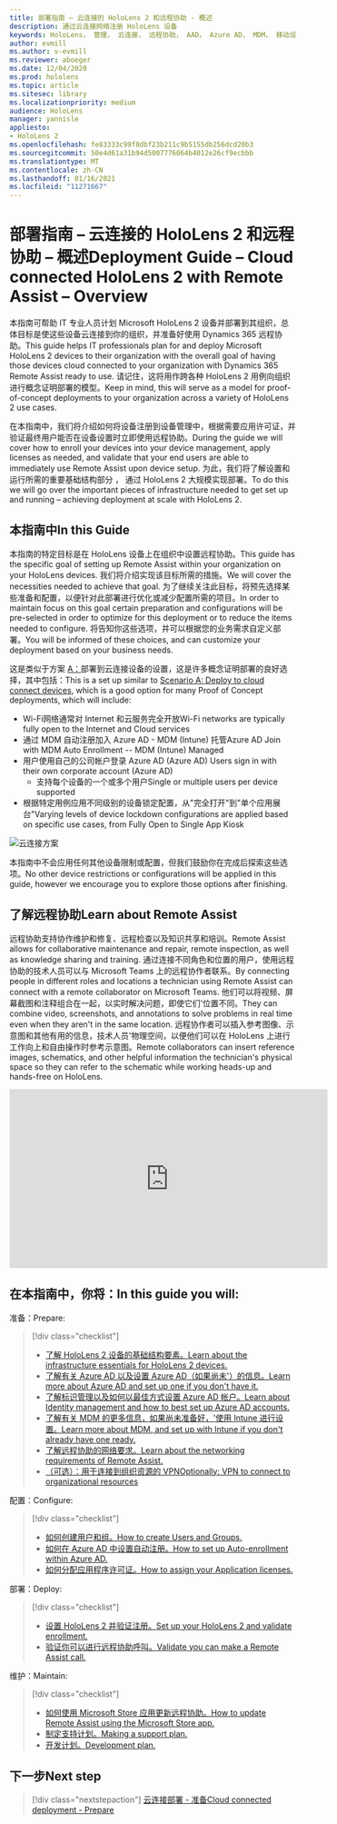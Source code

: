 ```yaml
---
title: 部署指南 – 云连接的 HoloLens 2 和远程协助 - 概述
description: 通过云连接网络注册 HoloLens 设备
keywords: HoloLens， 管理， 云连接， 远程协助， AAD， Azure AD， MDM， 移动设备管理
author: evmill
ms.author: v-evmill
ms.reviewer: aboeger
ms.date: 12/04/2020
ms.prod: hololens
ms.topic: article
ms.sitesec: library
ms.localizationpriority: medium
audience: HoloLens
manager: yannisle
appliesto:
- HoloLens 2
ms.openlocfilehash: fe83333c99f8dbf23b211c9b5155db256dcd20b3
ms.sourcegitcommit: 50e4d61a31b94d5007776064b4012e26cf9ecbbb
ms.translationtype: MT
ms.contentlocale: zh-CN
ms.lasthandoff: 01/16/2021
ms.locfileid: "11271667"
---
```

# <span data-ttu-id="6b5d3-104">部署指南 – 云连接的 HoloLens 2 和远程协助 – 概述</span><span class="sxs-lookup"><span data-stu-id="6b5d3-104">Deployment Guide – Cloud connected HoloLens 2 with Remote Assist – Overview</span></span>

<span data-ttu-id="6b5d3-105">本指南可帮助 IT 专业人员计划 Microsoft HoloLens 2 设备并部署到其组织，总体目标是使这些设备云连接到你的组织，并准备好使用 Dynamics 365 远程协助。</span><span class="sxs-lookup"><span data-stu-id="6b5d3-105">This guide helps IT professionals plan for and deploy Microsoft HoloLens 2 devices to their organization with the overall goal of having those devices cloud connected to your organization with Dynamics 365 Remote Assist ready to use.</span></span> <span data-ttu-id="6b5d3-106">请记住，这将用作跨各种 HoloLens 2 用例向组织进行概念证明部署的模型。</span><span class="sxs-lookup"><span data-stu-id="6b5d3-106">Keep in mind, this will serve as a model for proof-of-concept deployments to your organization across a variety of HoloLens 2 use cases.</span></span>

<span data-ttu-id="6b5d3-107">在本指南中，我们将介绍如何将设备注册到设备管理中，根据需要应用许可证，并验证最终用户能否在设备设置时立即使用远程协助。</span><span class="sxs-lookup"><span data-stu-id="6b5d3-107">During the guide we will cover how to enroll your devices into your device management, apply licenses as needed, and validate that your end users are able to immediately use Remote Assist upon device setup.</span></span> <span data-ttu-id="6b5d3-108">为此，我们将了解设置和运行所需的重要基础结构部分 ， 通过 HoloLens 2 大规模实现部署。</span><span class="sxs-lookup"><span data-stu-id="6b5d3-108">To do this we will go over the important pieces of infrastructure needed to get set up and running – achieving deployment at scale with HoloLens 2.</span></span>

## <span data-ttu-id="6b5d3-109">本指南中</span><span class="sxs-lookup"><span data-stu-id="6b5d3-109">In this Guide</span></span>

<span data-ttu-id="6b5d3-110">本指南的特定目标是在 HoloLens 设备上在组织中设置远程协助。</span><span class="sxs-lookup"><span data-stu-id="6b5d3-110">This guide has the specific goal of setting up Remote Assist within your organization on your HoloLens devices.</span></span> <span data-ttu-id="6b5d3-111">我们将介绍实现该目标所需的措施。</span><span class="sxs-lookup"><span data-stu-id="6b5d3-111">We will cover the necessities needed to achieve that goal.</span></span> <span data-ttu-id="6b5d3-112">为了继续关注此目标，将预先选择某些准备和配置，以便针对此部署进行优化或减少配置所需的项目。</span><span class="sxs-lookup"><span data-stu-id="6b5d3-112">In order to maintain focus on this goal certain preparation and configurations will be pre-selected in order to optimize for this deployment or to reduce the items needed to configure.</span></span> <span data-ttu-id="6b5d3-113">将告知你这些选项，并可以根据您的业务需求自定义部署。</span><span class="sxs-lookup"><span data-stu-id="6b5d3-113">You will be informed of these choices, and can customize your deployment based on your business needs.</span></span>

<span data-ttu-id="6b5d3-114">这是类似于方案 [A：](https://docs.microsoft.com/hololens/common-scenarios#scenario-a)部署到云连接设备的设置，这是许多概念证明部署的良好选择，其中包括：</span><span class="sxs-lookup"><span data-stu-id="6b5d3-114">This is a set up similar to [Scenario A: Deploy to cloud connect devices](https://docs.microsoft.com/hololens/common-scenarios#scenario-a), which is a good option for many Proof of Concept deployments, which will include:</span></span>

- <span data-ttu-id="6b5d3-115">Wi-Fi网络通常对 Internet 和云服务完全开放</span><span class="sxs-lookup"><span data-stu-id="6b5d3-115">Wi-Fi networks are typically fully open to the Internet and Cloud services</span></span>
- <span data-ttu-id="6b5d3-116">通过 MDM 自动注册加入 Azure AD - MDM (Intune) 托管</span><span class="sxs-lookup"><span data-stu-id="6b5d3-116">Azure AD Join with MDM Auto Enrollment -- MDM (Intune) Managed</span></span>
- <span data-ttu-id="6b5d3-117">用户使用自己的公司帐户登录 Azure AD (Azure AD) </span><span class="sxs-lookup"><span data-stu-id="6b5d3-117">Users sign in with their own corporate account (Azure AD)</span></span>
  - <span data-ttu-id="6b5d3-118">支持每个设备的一个或多个用户</span><span class="sxs-lookup"><span data-stu-id="6b5d3-118">Single or multiple users per device supported</span></span>
- <span data-ttu-id="6b5d3-119">根据特定用例应用不同级别的设备锁定配置，从"完全打开"到"单个应用展台"</span><span class="sxs-lookup"><span data-stu-id="6b5d3-119">Varying levels of device lockdown configurations are applied based on specific use cases, from Fully Open to Single App Kiosk</span></span>

![云连接方案](./images/cloud-connected-guide-diagram.png)

<span data-ttu-id="6b5d3-121">本指南中不会应用任何其他设备限制或配置，但我们鼓励你在完成后探索这些选项。</span><span class="sxs-lookup"><span data-stu-id="6b5d3-121">No other device restrictions or configurations will be applied in this guide, however we encourage you to explore those options after finishing.</span></span>

## <span data-ttu-id="6b5d3-122">了解远程协助</span><span class="sxs-lookup"><span data-stu-id="6b5d3-122">Learn about Remote Assist</span></span>

<span data-ttu-id="6b5d3-123">远程协助支持协作维护和修复、远程检查以及知识共享和培训。</span><span class="sxs-lookup"><span data-stu-id="6b5d3-123">Remote Assist allows for collaborative maintenance and repair, remote inspection, as well as knowledge sharing and training.</span></span> <span data-ttu-id="6b5d3-124">通过连接不同角色和位置的用户，使用远程协助的技术人员可以与 Microsoft Teams 上的远程协作者联系。</span><span class="sxs-lookup"><span data-stu-id="6b5d3-124">By connecting people in different roles and locations a technician using Remote Assist can connect with a remote collaborator on Microsoft Teams.</span></span> <span data-ttu-id="6b5d3-125">他们可以将视频、屏幕截图和注释组合在一起，以实时解决问题，即使它们&#39;位置不同。</span><span class="sxs-lookup"><span data-stu-id="6b5d3-125">They can combine video, screenshots, and annotations to solve problems in real time even when they aren&#39;t in the same location.</span></span> <span data-ttu-id="6b5d3-126">远程协作者可以插入参考图像、示意图和其他有用的信息，技术人员&#39;物理空间，以便他们可以在 HoloLens 上进行工作向上和自由操作时参考示意图。</span><span class="sxs-lookup"><span data-stu-id="6b5d3-126">Remote collaborators can insert reference images, schematics, and other helpful information the technician&#39;s physical space so they can refer to the schematic while working heads-up and hands-free on HoloLens.</span></span>

<iframe width="560" height="315" src="https://www.youtube.com/embed/d3YT8j0yYl0" frameborder="0" allow="accelerometer; autoplay; clipboard-write; encrypted-media; gyroscope; picture-in-picture" allowfullscreen></iframe>

## <span data-ttu-id="6b5d3-127">在本指南中，你将：</span><span class="sxs-lookup"><span data-stu-id="6b5d3-127">In this guide you will:</span></span>

<span data-ttu-id="6b5d3-128">准备：</span><span class="sxs-lookup"><span data-stu-id="6b5d3-128">Prepare:</span></span>

> [!div class="checklist"]
> - [<span data-ttu-id="6b5d3-129">了解 HoloLens 2 设备的基础结构要素。</span><span class="sxs-lookup"><span data-stu-id="6b5d3-129">Learn about the infrastructure essentials for HoloLens 2 devices.</span></span>](hololens2-cloud-connected-prepare.md#infrastructure-essentials)
> - [<span data-ttu-id="6b5d3-130">了解有关 Azure AD 以及设置 Azure AD（如果尚未&#39;）的信息。</span><span class="sxs-lookup"><span data-stu-id="6b5d3-130">Learn more about Azure AD and set up one if you don&#39;t have it.</span></span>](hololens2-cloud-connected-prepare.md#azure-active-directory)
> - [<span data-ttu-id="6b5d3-131">了解标识管理以及如何以最佳方式设置 Azure AD 帐户。</span><span class="sxs-lookup"><span data-stu-id="6b5d3-131">Learn about Identity management and how to best set up Azure AD accounts.</span></span>](hololens2-cloud-connected-prepare.md#identity-management)
> - [<span data-ttu-id="6b5d3-132">了解有关 MDM 的更多信息，如果尚未准备好，&#39;使用 Intune 进行设置。</span><span class="sxs-lookup"><span data-stu-id="6b5d3-132">Learn more about MDM, and set up with Intune if you don&#39;t already have one ready.</span></span>](hololens2-cloud-connected-prepare.md#mobile-device-management)
> - [<span data-ttu-id="6b5d3-133">了解远程协助的网络要求。</span><span class="sxs-lookup"><span data-stu-id="6b5d3-133">Learn about the networking requirements of Remote Assist.</span></span>](hololens2-cloud-connected-prepare.md#network)
> - [<span data-ttu-id="6b5d3-134">（可选）：用于连接到组织资源的 VPN</span><span class="sxs-lookup"><span data-stu-id="6b5d3-134">Optionally: VPN to connect to organizational resources</span></span>](/hololens2-cloud-connected-prepare.md#optional-connect-your-hololens-to-vpn)

<span data-ttu-id="6b5d3-135">配置：</span><span class="sxs-lookup"><span data-stu-id="6b5d3-135">Configure:</span></span>

> [!div class="checklist"]
> - [<span data-ttu-id="6b5d3-136">如何创建用户和组。</span><span class="sxs-lookup"><span data-stu-id="6b5d3-136">How to create Users and Groups.</span></span>](hololens2-cloud-connected-configure.md#azure-users-and-groups)
> - [<span data-ttu-id="6b5d3-137">如何在 Azure AD 中设置自动注册。</span><span class="sxs-lookup"><span data-stu-id="6b5d3-137">How to set up Auto-enrollment within Azure AD.</span></span>](hololens2-cloud-connected-configure.md#auto-enrollment-on-hololens-2)
> - [<span data-ttu-id="6b5d3-138">如何分配应用程序许可证。</span><span class="sxs-lookup"><span data-stu-id="6b5d3-138">How to assign your Application licenses.</span></span>](hololens2-cloud-connected-configure.md#application-licenses)

<span data-ttu-id="6b5d3-139">部署：</span><span class="sxs-lookup"><span data-stu-id="6b5d3-139">Deploy:</span></span>

> [!div class="checklist"]
> - [<span data-ttu-id="6b5d3-140">设置 HoloLens 2 并验证注册。</span><span class="sxs-lookup"><span data-stu-id="6b5d3-140">Set up your HoloLens 2 and validate enrollment.</span></span>](hololens2-cloud-connected-deploy.md#enrollment-validation)
> - [<span data-ttu-id="6b5d3-141">验证你可以进行远程协助呼叫。</span><span class="sxs-lookup"><span data-stu-id="6b5d3-141">Validate you can make a Remote Assist call.</span></span>](hololens2-cloud-connected-deploy.md#remote-assist-call-validation)

<span data-ttu-id="6b5d3-142">维护：</span><span class="sxs-lookup"><span data-stu-id="6b5d3-142">Maintain:</span></span>

> [!div class="checklist"]
> - [<span data-ttu-id="6b5d3-143">如何使用 Microsoft Store 应用更新远程协助。</span><span class="sxs-lookup"><span data-stu-id="6b5d3-143">How to update Remote Assist using the Microsoft Store app.</span></span>](hololens2-cloud-connected-maintain.md#updates)
> - [<span data-ttu-id="6b5d3-144">制定支持计划。</span><span class="sxs-lookup"><span data-stu-id="6b5d3-144">Making a support plan.</span></span>](hololens2-cloud-connected-maintain.md#support-plan)
> - [<span data-ttu-id="6b5d3-145">开发计划。</span><span class="sxs-lookup"><span data-stu-id="6b5d3-145">Development plan.</span></span>](hololens2-cloud-connected-maintain.md#development-plan)

## <span data-ttu-id="6b5d3-146">下一步</span><span class="sxs-lookup"><span data-stu-id="6b5d3-146">Next step</span></span>

> [!div class="nextstepaction"]
> [<span data-ttu-id="6b5d3-147">云连接部署 - 准备</span><span class="sxs-lookup"><span data-stu-id="6b5d3-147">Cloud connected deployment - Prepare</span></span>](hololens2-cloud-connected-prepare.md)

